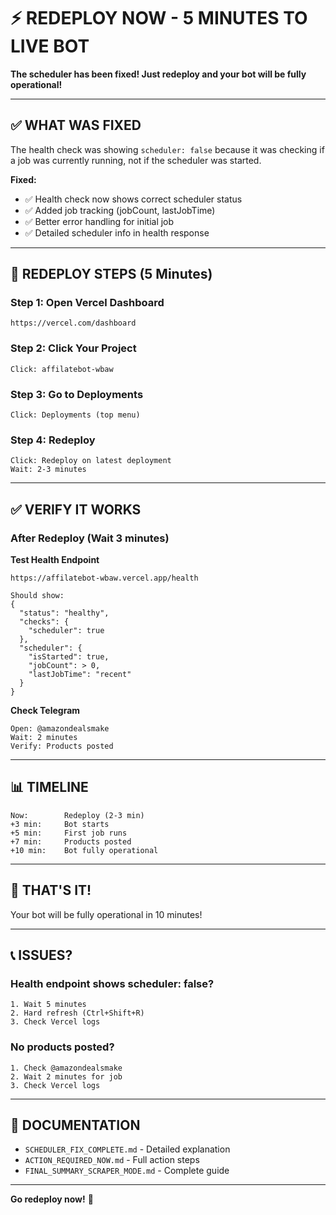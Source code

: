 # ⚡ REDEPLOY NOW - 5 MINUTES TO LIVE BOT

**The scheduler has been fixed! Just redeploy and your bot will be fully operational!**

---

## ✅ WHAT WAS FIXED

The health check was showing `scheduler: false` because it was checking if a job was currently running, not if the scheduler was started.

**Fixed:**
- ✅ Health check now shows correct scheduler status
- ✅ Added job tracking (jobCount, lastJobTime)
- ✅ Better error handling for initial job
- ✅ Detailed scheduler info in health response

---

## 🚀 REDEPLOY STEPS (5 Minutes)

### Step 1: Open Vercel Dashboard
```
https://vercel.com/dashboard
```

### Step 2: Click Your Project
```
Click: affilatebot-wbaw
```

### Step 3: Go to Deployments
```
Click: Deployments (top menu)
```

### Step 4: Redeploy
```
Click: Redeploy on latest deployment
Wait: 2-3 minutes
```

---

## ✅ VERIFY IT WORKS

### After Redeploy (Wait 3 minutes)

**Test Health Endpoint**
```
https://affilatebot-wbaw.vercel.app/health

Should show:
{
  "status": "healthy",
  "checks": {
    "scheduler": true
  },
  "scheduler": {
    "isStarted": true,
    "jobCount": > 0,
    "lastJobTime": "recent"
  }
}
```

**Check Telegram**
```
Open: @amazondealsmake
Wait: 2 minutes
Verify: Products posted
```

---

## 📊 TIMELINE

```
Now:        Redeploy (2-3 min)
+3 min:     Bot starts
+5 min:     First job runs
+7 min:     Products posted
+10 min:    Bot fully operational
```

---

## 🎉 THAT'S IT!

Your bot will be fully operational in 10 minutes!

---

## 📞 ISSUES?

### Health endpoint shows scheduler: false?
```
1. Wait 5 minutes
2. Hard refresh (Ctrl+Shift+R)
3. Check Vercel logs
```

### No products posted?
```
1. Check @amazondealsmake
2. Wait 2 minutes for job
3. Check Vercel logs
```

---

## 📖 DOCUMENTATION

- `SCHEDULER_FIX_COMPLETE.md` - Detailed explanation
- `ACTION_REQUIRED_NOW.md` - Full action steps
- `FINAL_SUMMARY_SCRAPER_MODE.md` - Complete guide

---

**Go redeploy now!** 🚀


